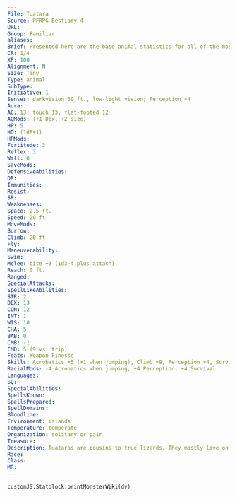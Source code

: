 ```yaml
---
File: Tuatara
Source: PFRPG Bestiary 4
URL: 
Group: Familiar
aliases: 
Brief: Presented here are the base animal statistics for all of the most commonly used familiars-of course, these statistics can also be used for normal animals as well. Small animals like these use Dexterity to modify Climb and Swim checks.
CR: 1/4
XP: 100
Alignment: N
Size: Tiny
Type: animal
SubType: 
Initiative: 1
Senses: darkvision 60 ft., low-light vision; Perception +4
Aura: 
AC: 13, touch 13, flat-footed 12
ACMods: (+1 Dex, +2 size)
HP: 5
HD: (1d8+1)
HPMods: 
Fortitude: 3
Reflex: 3
Will: 0
SaveMods: 
DefensiveAbilities: 
DR: 
Immunities: 
Resist: 
SR: 
Weaknesses: 
Space: 2.5 ft.
Speed: 20 ft.
MoveMods: 
Burrow: 
Climb: 20 ft.
Fly: 
Maneuverability: 
Swim: 
Melee: bite +3 (1d3-4 plus attach)
Reach: 0 ft.
Ranged: 
SpecialAttacks: 
SpellLikeAbilities: 
STR: 2
DEX: 13
CON: 12
INT: 1
WIS: 10
CHA: 5
BAB: 0
CMB: -1
CMD: 5 (9 vs. trip)
Feats: Weapon Finesse
Skills: Acrobatics +5 (+1 when jumping), Climb +9, Perception +4, Survival +4
RacialMods: -4 Acrobatics when jumping, +4 Perception, +4 Survival
Languages: 
SQ: 
SpecialAbilities: 
SpellsKnown: 
SpellsPrepared: 
SpellDomains: 
Bloodline: 
Environment: islands
Temperature: temperate
Organization: solitary or pair
Treasure: 
Description: Tuataras are cousins to true lizards. They mostly live on primordial islands where mammals have never established a foothold.
Race: 
Class: 
MR: 
---
```

```dataviewjs
customJS.Statblock.printMonsterWiki(dv)
```

